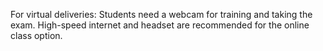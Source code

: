 For virtual deliveries:  Students need a webcam for training and taking the exam. High-speed internet and headset are recommended for the online class option.
